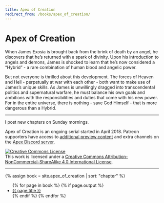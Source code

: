 ```yaml
---
title: Apex of Creation
redirect_from: /books/apex_of_creation/
---
```


# Apex of Creation

When James Exosia is brought back from the brink of death by an angel, he discovers that he’s returned with a spark of divinity. Upon his introduction to angels and demons, James is shocked to learn that he’s now considered a “Hybrid” - a rare combination of human blood and angelic power.

But not everyone is thrilled about this development. The forces of Heaven and Hell - perpetually at war with each other - both want to make use of James’s unique skills. As James is unwillingly dragged into transcendental politics and supernatural warfare, he must balance his own goals and ambitions with the responsibilities and duties that come with his new power. For in the entire universe, there is nothing - save God Himself - that is more dangerous than a Hybrid.

---

I post new chapters on Sunday mornings.

Apex of Creation is an ongoing serial started in April 2018. Patreon supporters have access to [additional preview content](/patreon) and extra channels on the [Apex Discord server](https://discord.gg/U22EMg7).

<a rel="license" href="http://creativecommons.org/licenses/by-nc-sa/4.0/"><img alt="Creative Commons License" style="border-width:0" src="https://i.creativecommons.org/l/by-nc-sa/4.0/88x31.png" /></a><br />This work is licensed under a <a rel="license" href="http://creativecommons.org/licenses/by-nc-sa/4.0/">Creative Commons Attribution-NonCommercial-ShareAlike 4.0 International License</a>.

---


{% assign book = site.apex_of_creation | sort: "chapter" %}
<ul>
{% for page in book %}
    {% if page.output %} <li><a href="{{ page.url }}">{{ page.title }}</a></li>{% endif %}
{% endfor %}
</ul>
